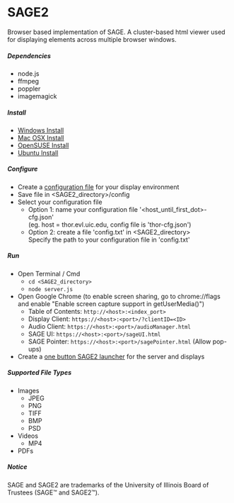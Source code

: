 SAGE2
=======

Browser based implementation of SAGE. A cluster-based html viewer used for displaying elements across multiple browser windows.

##### Dependencies #####
* node.js
* ffmpeg
* poppler
* imagemagick

##### Install #####
* [Windows Install](https://bitbucket.org/sage2/sage2/wiki/Install%20(Windows))
* [Mac OSX Install](https://bitbucket.org/sage2/sage2/wiki/Install%20(Mac%20OSX))
* [OpenSUSE Install](https://bitbucket.org/sage2/sage2/wiki/Install%20(openSUSE))
* [Ubuntu Install](https://bitbucket.org/sage2/sage2/wiki/Install%20(Ubuntu))

##### Configure #####
* Create a [configuration file](https://bitbucket.org/sage2/sage2/wiki/Configuration) for your display environment
* Save file in <SAGE2_directory>/config
* Select your configuration file
    * Option 1: name your configuration file '<host_until_first_dot>-cfg.json'  
(eg. host = thor.evl.uic.edu, config file is 'thor-cfg.json')
    * Option 2: create a file 'config.txt' in <SAGE2_directory>  
Specify the path to your configuration file in 'config.txt'

##### Run #####
* Open Terminal / Cmd
    * `cd <SAGE2_directory>`
    * `node server.js`
* Open Google Chrome (to enable screen sharing, go to chrome://flags and enable "Enable screen capture support in getUserMedia()")
    * Table of Contents: `http://<host>:<index_port>`
    * Display Client: `https://<host>:<port>/?clientID=<ID>`
    * Audio Client: `https://<host>:<port>/audioManager.html`
    * SAGE UI: `https://<host>:<port>/sageUI.html`
    * SAGE Pointer: `https://<host>:<port>/sagePointer.html` (Allow pop-ups)
* Create a [one button SAGE2 launcher](https://bitbucket.org/sage2/sage2/wiki/Launch%20(Server%20%26%20Displays)) for the server and displays

##### Supported File Types #####
* Images
    * JPEG
    * PNG
    * TIFF
    * BMP
    * PSD
* Videos
    * MP4
* PDFs

##### Notice #####
SAGE and SAGE2 are trademarks of the University of Illinois Board of Trustees (SAGE™ and SAGE2™).